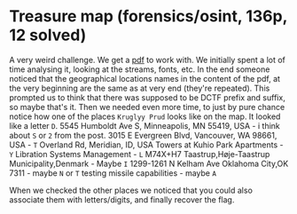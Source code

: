 # Treasure map (forensics/osint, 136p, 12 solved)

A very weird challenge.
We get a [pdf](pdf.pdf) to work with.
We initially spent a lot of time analysing it, looking at the streams, fonts, etc.
In the end someone noticed that the geographical locations names in the content of the pdf, at the very beginning are the same as at very end (they're repeated).
This prompted us to think that there was supposed to be DCTF prefix and suffix, so maybe that's it.
Then we needed even more time, to just by pure chance notice how one of the places `Kruglyy Prud` looks like on the map.
It looked like a letter `D`.
5545 Humboldt Ave S, Minneapolis, MN 55419, USA - i think about `S` or `2` from the post.
3015 E Evergreen Blvd, Vancouver, WA 98661, USA - `T`
Overland Rd, Meridian, ID, USA Towers at Kuhio Park Apartments - `Y`
Libration Systems Management - `L`
M74X+H7 Taastrup,Høje-Taastrup Municipality,Denmark - Maybe `I`
1299-1261 N Kelham Ave Oklahoma City,OK 7311 - maybe `N` or `T`
testing missile capabilities - maybe `A`

When we checked the other places we noticed that you could also associate them with letters/digits, and finally recover the flag.

